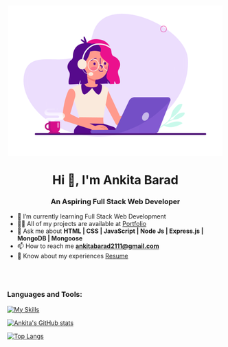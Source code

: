 <div align="center">
<img align="center" src="./hero.gif">
</div>

<h1 align="center">Hi 👋, I'm Ankita Barad</h1>
<h3 align="center">An Aspiring Full Stack Web Developer</h3>

- 🌱 I’m currently learning Full Stack Web Development
- 👨‍💻 All of my projects are available at [Portfolio](https://ankita-barad.github.io/)
- 💬 Ask me about **HTML | CSS | JavaScript | Node Js | Express.js | MongoDB | Mongoose**
- 📫 How to reach me **ankitabarad2111@gmail.com**
- 📄 Know about my experiences [Resume](https://drive.google.com/file/d/1lVQeTKDmLPowzpq9ToLy0H2qhgEbSatP/view)

<br /><br />

<h3 align="left">Languages and Tools:</h3>

<div align="left">

[![My Skills](https://skillicons.dev/icons?i=html,css,js,nodejs,express,mongodb,github,netlify,vscode,mongoose)](#)

  </div>

[![Ankita's GitHub stats](https://github-readme-stats-sigma-five.vercel.app/api?username=ankita-barad)](https://github.com/ankita-barad/github-readme-stats)

[![Top Langs](https://github-readme-stats-sigma-five.vercel.app/api/top-langs/?username=ankita-barad)](https://github.com/ankita-barad/github-readme-stats)

<!-- Here are some ideas to get you started:

- 🔭 I’m currently working on ..
- 🌱 I’m currently learning ...
- 👯 I’m looking to collaborate on ...
- 🤔 I’m looking for help with ...
- 💬 Ask me about ...
- 📫 How to reach me: ...
- 😄 Pronouns: ...
- ⚡ Fun fact: ... -->
